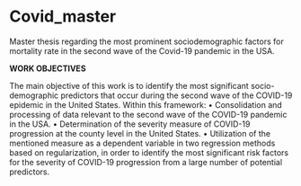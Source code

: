 # Covid_master
Master thesis regarding the most prominent sociodemographic factors for mortality rate in the second wave of the Covid-19 pandemic in the USA.

**WORK OBJECTIVES**

The main objective of this work is to identify the most significant socio-demographic predictors that occur during the second wave of the COVID-19 epidemic in the United States. Within this framework:
• Consolidation and processing of data relevant to the second wave of the COVID-19 pandemic in the USA.
• Determination of the severity measure of COVID-19 progression at the county level in the United States.
• Utilization of the mentioned measure as a dependent variable in two regression methods based on regularization, in order to identify the most significant risk factors for the severity of COVID-19 progression from a large number of potential predictors.

